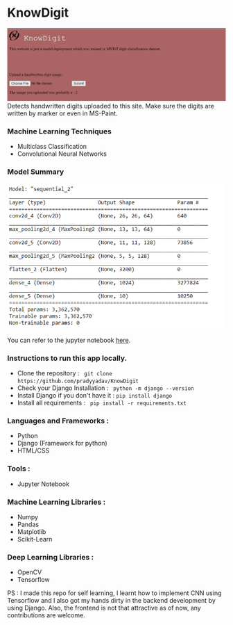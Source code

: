 # KnowDigit
![image_0](https://github.com/pradyyadav/Images/blob/main/0.png?raw=True)
Detects handwritten digits uploaded to this site. Make sure the digits are written by marker or even in MS-Paint.

### Machine Learning Techniques
- Multiclass Classification
- Convolutional Neural Networks
### Model Summary
![image_1](https://github.com/pradyyadav/Images/blob/main/1.png?raw=true)

You can refer to the jupyter notebook [here](https://github.com/pradyyadav/KnowDigit/blob/main/handwritten_digit_recognition.ipynb).

### Instructions to run this app locally.
- Clone the repository : 
``` git clone https://github.com/pradyyadav/KnowDigit```
- Check your Django Installation : 
``` python -m django --version```
- Install Django if you don't have it : 
``` pip install django ```
- Install all requirements :
``` pip install -r requirements.txt```

### Languages and Frameworks : 
- Python
- Django (Framework for python)
- HTML/CSS
### Tools : 
- Jupyter Notebook
### Machine Learning Libraries : 
- Numpy
- Pandas
- Matplotlib
- Scikit-Learn
### Deep Learning Libraries : 
- OpenCV
- Tensorflow


PS : I made this repo for self learning, I learnt how to implement CNN using Tensorflow and I also got my hands dirty in the backend development by using Django. Also, the frontend is not that attractive as of now, any contributions are welcome.
